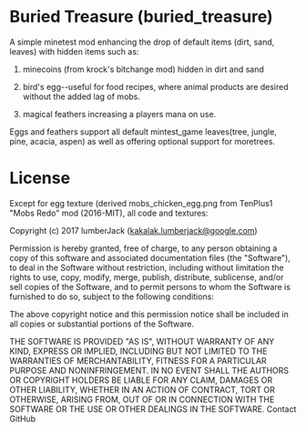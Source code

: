 # Buried Treasure (buried_treasure)

A simple minetest mod enhancing the drop of default items (dirt, sand, leaves)
with hidden items such as: 

1) minecoins (from krock's bitchange mod) hidden in dirt and sand

2) bird's egg--useful for food recipes, where animal products are desired 
without the added lag of mobs. 

3) magical feathers increasing a players mana on use.

Eggs and feathers support all default mintest_game leaves(tree, jungle, pine, acacia, aspen)
as well as offering optional support for moretrees.

# License
Except for egg texture (derived mobs_chicken_egg.png from TenPlus1 
"Mobs Redo" mod (2016-MIT), all code and textures:

Copyright (c) 2017 lumberJack (kakalak.lumberjack@google.com)

Permission is hereby granted, free of charge, to any person obtaining a copy
of this software and associated documentation files (the "Software"), to deal
in the Software without restriction, including without limitation the rights
to use, copy, modify, merge, publish, distribute, sublicense, and/or sell
copies of the Software, and to permit persons to whom the Software is
furnished to do so, subject to the following conditions:

The above copyright notice and this permission notice shall be included in
all copies or substantial portions of the Software.

THE SOFTWARE IS PROVIDED "AS IS", WITHOUT WARRANTY OF ANY KIND, EXPRESS OR
IMPLIED, INCLUDING BUT NOT LIMITED TO THE WARRANTIES OF MERCHANTABILITY,
FITNESS FOR A PARTICULAR PURPOSE AND NONINFRINGEMENT. IN NO EVENT SHALL THE
AUTHORS OR COPYRIGHT HOLDERS BE LIABLE FOR ANY CLAIM, DAMAGES OR OTHER
LIABILITY, WHETHER IN AN ACTION OF CONTRACT, TORT OR OTHERWISE, ARISING FROM,
OUT OF OR IN CONNECTION WITH THE SOFTWARE OR THE USE OR OTHER DEALINGS IN
THE SOFTWARE.
Contact GitHub 

